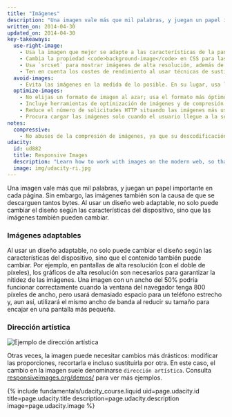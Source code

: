 ```yaml
---
title: "Imágenes"
description: "Una imagen vale más que mil palabras, y juegan un papel importante en cada página. Sin embargo, las imágenes también son la causa de que se descarguen tantos bytes.  Al usar un diseño web adaptable, no solo puede cambiar el diseño según las características del dispositivo, sino que las imágenes también pueden cambiar."
written_on: 2014-04-30
updated_on: 2014-04-30
key-takeaways:
  use-right-image:
    - Usa la imagen que mejor se adapte a las características de la pantalla, teniendo en cuenta el tamaño de la pantalla, la resolución del dispositivo y el diseño de la página.
    - Cambia la propiedad <code>background-image</code> en CSS para las pantallas con muchos puntos por pulgada. Para ello, usa consultas de medios con <code>min-resolution</code> y <code>-webkit-min-device-pixel-ratio</code>.
    - Usa `srcset` para mostrar imágenes de alta resolución, además de la imagen en tamaño normal en el lenguaje de marcado.
    - Ten en cuenta los costes de rendimiento al usar técnicas de sustitución de imágenes de JavaScript o al mostrar imágenes de alta resolución muy comprimidas en dispositivos de menor resolución.
  avoid-images:
    - Evita las imágenes en la medida de lo posible. En su lugar, usa las funciones del navegador y caracteres unicode en vez de las imágenes, y sustituye los iconos complejos con fuentes de icono.
  optimize-images:
    - No elijas un formato de imagen al azar; usa el formato más óptimo.
    - Incluye herramientas de optimización de imágenes y de compresión en el flujo de trabajo para reducir el tamaño de los archivos.
    - Reduce el número de solicitudes HTTP situando las imágenes más usadas en sprites de imagen.
    - Procura cargar las imágenes solo cuando el usuario llegue a la sección en que se encuentran. De este modo, se mejora el tiempo de carga inicial de la página y se reduce el peso inicial de esta.
notes:
  compressive:
    - No abuses de la compresión de imágenes, ya que su descodificación requiere más memoria.  El cambio de tamaño de las imágenes grandes para adaptarlas a pantallas pequeñas es caro y puede resultar especialmente complejo en dispositivos de gama baja con memoria y procesador limitados.
udacity:
  id: ud882
  title: Responsive Images
  description: "Learn how to work with images on the modern web, so that your images look great and load quickly on any device and pick up a range of skills and techniques to smoothly integrate responsive images into your development workflow."
  image: img/udacity-ri.jpg
---
```


<p class="intro">
  Una imagen vale más que mil palabras, y juegan un papel importante en cada página. Sin embargo, las imágenes también son la causa de que se descarguen tantos bytes.  Al usar un diseño web adaptable, no solo puede cambiar el diseño según las características del dispositivo, sino que las imágenes también pueden cambiar.
</p>


### Imágenes adaptables

Al usar un diseño adaptable, no solo puede cambiar el diseño según las características del dispositivo, sino que el contenido también puede cambiar.  Por ejemplo, en pantallas de alta resolución (con el doble de píxeles), los gráficos de alta resolución son necesarios para garantizar la nitidez de las imágenes.  Una imagen con un ancho del 50% podría funcionar correctamente cuando la ventana del navegador tenga 800 píxeles de ancho, pero usará demasiado espacio para un teléfono estrecho y, aun así, utilizará el mismo ancho de banda al reducir su tamaño para encajar en una pantalla más pequeña.

### Dirección artística

<img class="center" src="img/art-direction.png" alt="Ejemplo de dirección artística"
srcset="img/art-direction.png 1x, img/art-direction-2x.png 2x">

Otras veces, la imagen puede necesitar cambios más drásticos: modificar las proporciones, recortarla e incluso sustituirla por otra.  En este caso, el cambio en la imagen suele denominarse `dirección artística`.  Consulta [responsiveimages.org/demos/](http://responsiveimages.org/demos/) para ver más ejemplos.

{% include fundamentals/udacity_course.liquid uid=page.udacity.id title=page.udacity.title description=page.udacity.description image=page.udacity.image %}



